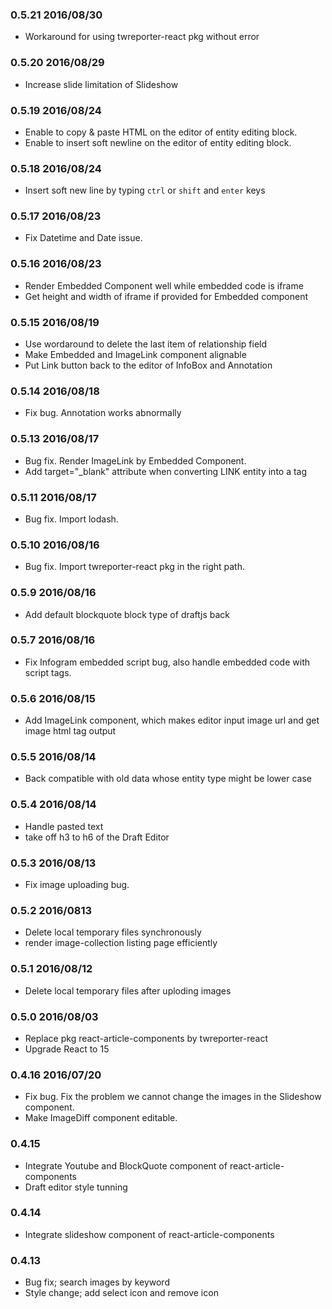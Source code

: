 ### 0.5.21 2016/08/30
- Workaround for using twreporter-react pkg without error

### 0.5.20 2016/08/29
- Increase slide limitation of Slideshow

### 0.5.19 2016/08/24
- Enable to copy & paste HTML on the editor of entity editing block.
- Enable to insert soft newline on the editor of entity editing block.

### 0.5.18 2016/08/24
- Insert soft new line by typing `ctrl` or `shift` and `enter` keys

### 0.5.17 2016/08/23
- Fix Datetime and Date issue. 

### 0.5.16 2016/08/23
- Render Embedded Component well while embedded code is iframe
- Get height and width of iframe if provided for Embedded component

### 0.5.15 2016/08/19
- Use wordaround to delete the last item of relationship field
- Make Embedded and ImageLink component alignable
- Put Link button back to the editor of InfoBox and Annotation

### 0.5.14 2016/08/18
- Fix bug. Annotation works abnormally

### 0.5.13 2016/08/17
- Bug fix. Render ImageLink by Embedded Component.
- Add target="_blank" attribute when converting LINK entity into a tag

### 0.5.11 2016/08/17
- Bug fix. Import lodash.

### 0.5.10 2016/08/16
- Bug fix. Import twreporter-react pkg in the right path.

### 0.5.9 2016/08/16
- Add default blockquote block type of draftjs back

### 0.5.7 2016/08/16
- Fix Infogram embedded script bug, also handle embedded code with script tags.

### 0.5.6 2016/08/15
- Add ImageLink component, which makes editor input image url and get image html tag output

### 0.5.5 2016/08/14
- Back compatible with old data whose entity type might be lower case

### 0.5.4 2016/08/14
- Handle pasted text
- take off h3 to h6 of the Draft Editor

### 0.5.3 2016/08/13
- Fix image uploading bug.

### 0.5.2 2016/0813
- Delete local temporary files synchronously
- render image-collection listing page efficiently

### 0.5.1 2016/08/12
- Delete local temporary files after uploding images

### 0.5.0 2016/08/03
- Replace pkg react-article-components by twreporter-react
- Upgrade React to 15

### 0.4.16 2016/07/20
- Fix bug. Fix the problem we cannot change the images in the Slideshow component.
- Make ImageDiff component editable.

### 0.4.15 
- Integrate Youtube and BlockQuote component of react-article-components
- Draft editor style tunning

### 0.4.14 
- Integrate slideshow component of react-article-components

### 0.4.13 
- Bug fix; search images by keyword
- Style change; add select icon and remove icon
